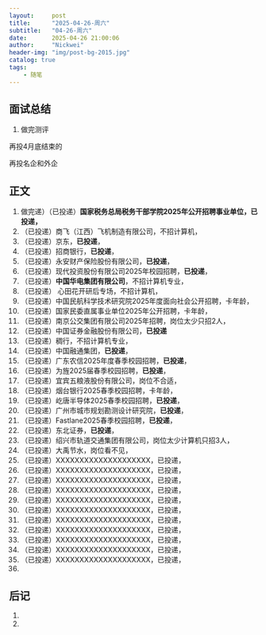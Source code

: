 ```yaml
---
layout:     post
title:      "2025-04-26-周六"
subtitle:   "04-26-周六"
date:       2025-04-26 21:00:06
author:     "Nickwei"
header-img: "img/post-bg-2015.jpg"
catalog: true
tags:
    - 随笔
---
```


## 面试总结

1. 做完测评









再投4月底结束的

再投名企和外企




## 正文

1. 做完递）（已投递）**国家税务总局税务干部学院2025年公开招聘事业单位，已投递，**
1. （已投递）商飞（江西）飞机制造有限公司，不招计算机，
1. （已投递）京东，**已投递**，
1. （已投递）招商银行，**已投递**，
1. （已投递）永安财产保险股份有限公司，**已投递**，
1. （已投递）现代投资股份有限公司2025年校园招聘，**已投递**，
1. （已投递）**中国华电集团有限公司**，不招计算机专业，
1. （已投递） 心田花开研后专场，不招计算机，
1. （已投递）中国民航科学技术研究院2025年度面向社会公开招聘，卡年龄，
1. （已投递）国家民委直属事业单位2025年公开招聘，卡年龄，
1. （已投递）南京公交集团有限公司2025年招聘，岗位太少只招2人，
1. （已投递）中国证券金融股份有限公司，**已投递**
1. （已投递）稠行，不招计算机专业，
1. （已投递）中国融通集团，**已投递**，
1. （已投递）广东农信2025年度春季校园招聘，**已投递**，
1. （已投递）为旌2025届春季校园招聘，**已投递**，
1. （已投递）宜宾五粮液股份有限公司，岗位不合适，
1. （已投递）烟台银行2025春季校园招聘，卡年龄，
1. （已投递）屹唐半导体2025春季校园招聘，**已投递**，
1. （已投递）广州市城市规划勘测设计研究院，**已投递**，
1. （已投递）Fastlane2025春季校园招聘，**已投递**，
1. （已投递）东北证券，**已投递**，
1. （已投递）绍兴市轨道交通集团有限公司，岗位太少计算机只招3人，
1. （已投递）大禹节水，岗位看不见，
1. （已投递）XXXXXXXXXXXXXXXXXXXX，已投递，
1. （已投递）XXXXXXXXXXXXXXXXXXXX，已投递，
1. （已投递）XXXXXXXXXXXXXXXXXXXX，已投递，
1. （已投递）XXXXXXXXXXXXXXXXXXXX，已投递，
1. （已投递）XXXXXXXXXXXXXXXXXXXX，已投递，
1. （已投递）XXXXXXXXXXXXXXXXXXXX，已投递，
1. （已投递）XXXXXXXXXXXXXXXXXXXX，已投递，
1. （已投递）XXXXXXXXXXXXXXXXXXXX，已投递，
1. （已投递）XXXXXXXXXXXXXXXXXXXX，已投递，
1. （已投递）XXXXXXXXXXXXXXXXXXXX，已投递，
1. （已投递）XXXXXXXXXXXXXXXXXXXX，已投递，
1. 





## 后记

1. 
1. 
